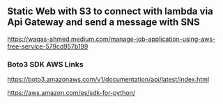 ## Static Web with S3 to connect with lambda via Api Gateway and send a message with SNS

https://waqas-ahmed.medium.com/manage-job-application-using-aws-free-service-579cd957b199

### Boto3 SDK AWS Links

https://boto3.amazonaws.com/v1/documentation/api/latest/index.html

https://aws.amazon.com/es/sdk-for-python/

